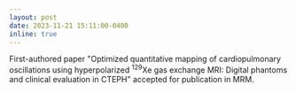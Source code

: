 ```yaml
---
layout: post
date: 2023-11-21 15:11:00-0400
inline: true
---
```


First-authored paper "Optimized quantitative mapping of cardiopulmonary oscillations using hyperpolarized <sup>129</sup>Xe gas exchange MRI: Digital phantoms and clinical evaluation in CTEPH" accepted for publication in MRM.
